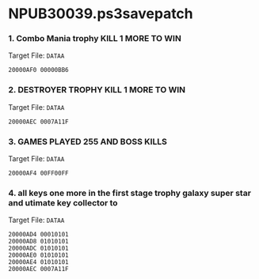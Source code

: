 # NPUB30039.ps3savepatch

### 1. Combo Mania trophy KILL 1 MORE TO WIN

Target File: `DATAA`

```
20000AF0 00000BB6
```

### 2. DESTROYER TROPHY KILL 1 MORE TO WIN

Target File: `DATAA`

```
20000AEC 0007A11F
```

### 3. GAMES PLAYED 255 AND BOSS KILLS

Target File: `DATAA`

```
20000AF4 00FF00FF
```

### 4. all keys one more in the first stage trophy galaxy super star and utimate key collector to

Target File: `DATAA`

```
20000AD4 00010101
20000AD8 01010101
20000ADC 01010101
20000AE0 01010101
20000AE4 01010101
20000AEC 0007A11F
```

